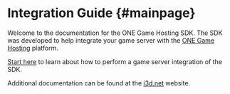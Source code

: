 # Integration Guide          {#mainpage}

Welcome to the documentation for the ONE Game Hosting SDK. The SDK was developed to help integrate your game server with the [ONE Game Hosting](https://www.i3d.net/docs/one/odp/) platform.

[Start here](../readme.md) to learn about how to perform a game server integration of the SDK.

Additional documentation can be found at the [i3d.net](https://www.i3d.net/) website.